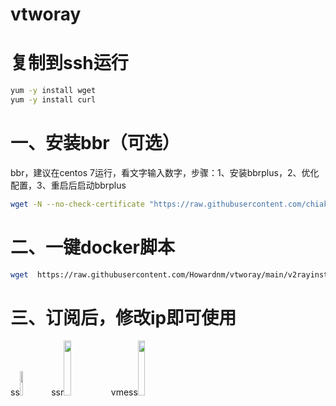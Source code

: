 # vtworay
# 复制到ssh运行
```bash
yum -y install wget
yum -y install curl
```
# 一、安装bbr（可选）
bbr，建议在centos 7运行，看文字输入数字，步骤：1、安装bbrplus，2、优化配置，3、重启后启动bbrplus
```bash
wget -N --no-check-certificate "https://raw.githubusercontent.com/chiakge/Linux-NetSpeed/master/tcp.sh" && chmod +x tcp.sh && ./tcp.sh
```
# 二、一键docker脚本
```bash
wget  https://raw.githubusercontent.com/Howardnm/vtworay/main/v2rayinstall.sh && chmod +x v2rayinstall.sh && ./v2rayinstall.sh
```

# 三、订阅后，修改ip即可使用
ss<img src="https://img-blog.csdnimg.cn/20210218130201852.JPG" width="10%">ssr<img src="https://img-blog.csdnimg.cn/20210218130213142.JPG" width="15%">vmess<img src="https://img-blog.csdnimg.cn/20210219012831427.png" width="15%">

